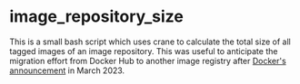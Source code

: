 # image_repository_size
This is a small bash script which uses crane to calculate the total size of all tagged images of an image repository.
This was useful to anticipate the migration effort from Docker Hub to another image registry after [Docker's announcement](https://web.docker.com/rs/790-SSB-375/images/privatereposfaq.pdf) in March 2023.